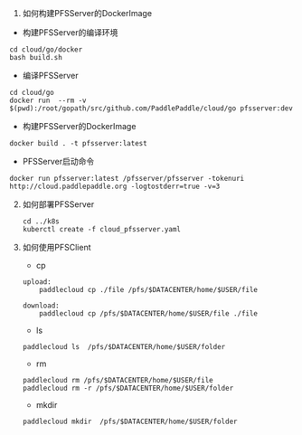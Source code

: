 1. 如何构建PFSServer的DockerImage
  - 构建PFSServer的编译环境

  ```
  cd cloud/go/docker
  bash build.sh
  ```

  - 编译PFSServer
 
  ```
  cd cloud/go
  docker run  --rm -v  $(pwd):/root/gopath/src/github.com/PaddlePaddle/cloud/go pfsserver:dev
  ```
  
  - 构建PFSServer的DockerImage
  
  ```
  docker build . -t pfsserver:latest
  ```
  - PFSServer启动命令
  
  ```
  docker run pfsserver:latest /pfsserver/pfsserver -tokenuri http://cloud.paddlepaddle.org -logtostderr=true -v=3
  ```

2. 如何部署PFSServer

	```
	cd ../k8s
	kuberctl create -f cloud_pfsserver.yaml
	```
	 
3. 如何使用PFSClient
	- cp
	
	```
	upload:
		paddlecloud cp ./file /pfs/$DATACENTER/home/$USER/file
		
	download:
		paddlecloud cp /pfs/$DATACENTER/home/$USER/file ./file
	```
	- ls
	
	```
	paddlecloud ls  /pfs/$DATACENTER/home/$USER/folder
	```
	
	- rm
	
	```
	paddlecloud rm /pfs/$DATACENTER/home/$USER/file
	paddlecloud rm -r /pfs/$DATACENTER/home/$USER/folder
	```
	
	- mkdir
	
	```
	paddlecloud mkdir  /pfs/$DATACENTER/home/$USER/folder
	```
